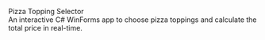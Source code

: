 Pizza Topping Selector  
An interactive C# WinForms app to choose pizza toppings and calculate the total price in real-time.
